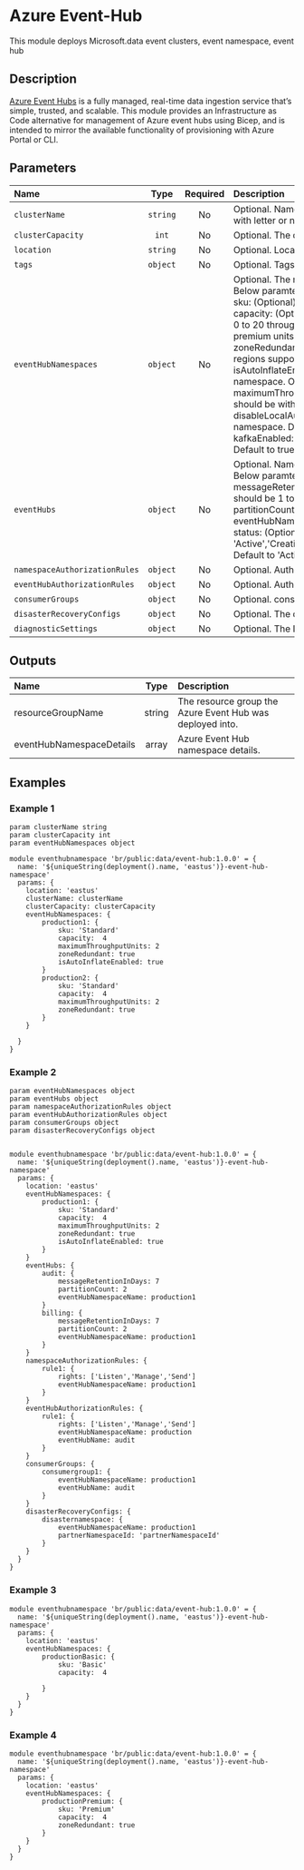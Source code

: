 # Azure Event-Hub

This module deploys Microsoft.data event clusters, event namespace, event hub

## Description

[Azure Event Hubs](https://azure.microsoft.com/en-us/products/event-hubs/) is a fully managed, real-time data ingestion service that’s simple, trusted, and scalable. This module provides an Infrastructure as Code alternative for management of Azure event hubs using Bicep, and is intended to mirror the available functionality of provisioning with Azure Portal or CLI.

## Parameters

| Name                          | Type     | Required | Description                                                                                                                                                                                                                                                                                                                                                                                                                                                                                                                                                                                                                                                                                                                                                                                                                                                                                                                                                                                                                                                                                                                                                                                                                                                                                                    |
| :---------------------------- | :------: | :------: | :------------------------------------------------------------------------------------------------------------------------------------------------------------------------------------------------------------------------------------------------------------------------------------------------------------------------------------------------------------------------------------------------------------------------------------------------------------------------------------------------------------------------------------------------------------------------------------------------------------------------------------------------------------------------------------------------------------------------------------------------------------------------------------------------------------------------------------------------------------------------------------------------------------------------------------------------------------------------------------------------------------------------------------------------------------------------------------------------------------------------------------------------------------------------------------------------------------------------------------------------------------------------------------------------------------- |
| `clusterName`                 | `string` | No       | Optional. Name for the Event Hub cluster, Alphanumerics and hyphens characters, Start with letter, End with letter or number.                                                                                                                                                                                                                                                                                                                                                                                                                                                                                                                                                                                                                                                                                                                                                                                                                                                                                                                                                                                                                                                                                                                                                                                  |
| `clusterCapacity`             | `int`    | No       | Optional. The quantity of Event Hubs Cluster Capacity Units contained in this cluster.                                                                                                                                                                                                                                                                                                                                                                                                                                                                                                                                                                                                                                                                                                                                                                                                                                                                                                                                                                                                                                                                                                                                                                                                                         |
| `location`                    | `string` | No       | Optional. Location for all resources.                                                                                                                                                                                                                                                                                                                                                                                                                                                                                                                                                                                                                                                                                                                                                                                                                                                                                                                                                                                                                                                                                                                                                                                                                                                                          |
| `tags`                        | `object` | No       | Optional. Tags of the resource.                                                                                                                                                                                                                                                                                                                                                                                                                                                                                                                                                                                                                                                                                                                                                                                                                                                                                                                                                                                                                                                                                                                                                                                                                                                                                |
| `eventHubNamespaces`          | `object` | No       | Optional. The name of the event hub namespace to be created.<br />Below paramters you can pass while creating the Azure Event Hub namespace.<br />sku: (Optional) Possible values are "Basic" or "Standard" or "Premium". Detault to 'Standard'.<br />capacity: (Optional) int, The Event Hubs throughput units for Basic or Standard tiers, where value should be 0 to 20 throughput units.The Event Hubs premium units for Premium tier, where value should be 0 to 10 premium units. Default to 1.<br />zoneRedundant: (Optional) bool, Enabling this property creates a Standard Event Hubs Namespace in regions supported availability zones. Default to false.<br />isAutoInflateEnabled: (Optional) bool,  Value that indicates whether AutoInflate is enabled for eventhub namespace. Only available for "Standard" sku. Default to false.<br />maximumThroughputUnits: (Optional) int, Upper limit of throughput units when AutoInflate is enabled, value should be within 0 to 20 throughput units. ( '0' if AutoInflateEnabled = true)<br />disableLocalAuth: (Optional) bool, This property disables SAS authentication for the Event Hubs namespace. Default to false.<br />kafkaEnabled: (Optional) bool, Value that indicates whether Kafka is enabled for eventhub namespace. Default to true. |
| `eventHubs`                   | `object` | No       | Optional. Name for the eventhub to be created.<br />Below paramters you can pass while the creating Azure Event Hub<br />messageRetentionInDays: (Optional) int, Number of days to retain the events for this Event Hub, value should be 1 to 7 days. Default to 1.<br />partitionCount: (Optional) int, Number of partitions created for the Event Hub. Default to 2<br />eventHubNamespaceName: (Optional) string, Name of the Azure Event Hub Namespace<br />status: (Optional) string, Enumerates the possible values for the status of the Event Hub. 'Active','Creating','Deleting','Disabled','ReceiveDisabled','Renaming','Restoring','SendDisabled','Unknown'. Default to 'Active'                                                                                                                                                                                                                                                                                                                                                                                                                                                                                                                                                                                                                    |
| `namespaceAuthorizationRules` | `object` | No       | Optional. Authorization Rules for the Event Hub Namespace.                                                                                                                                                                                                                                                                                                                                                                                                                                                                                                                                                                                                                                                                                                                                                                                                                                                                                                                                                                                                                                                                                                                                                                                                                                                     |
| `eventHubAuthorizationRules`  | `object` | No       | Optional. Authorization Rules for the Event Hub .                                                                                                                                                                                                                                                                                                                                                                                                                                                                                                                                                                                                                                                                                                                                                                                                                                                                                                                                                                                                                                                                                                                                                                                                                                                              |
| `consumerGroups`              | `object` | No       | Optional. consumer groups for the Event Hub .                                                                                                                                                                                                                                                                                                                                                                                                                                                                                                                                                                                                                                                                                                                                                                                                                                                                                                                                                                                                                                                                                                                                                                                                                                                                  |
| `disasterRecoveryConfigs`     | `object` | No       | Optional. The disaster recovery config for the namespace.                                                                                                                                                                                                                                                                                                                                                                                                                                                                                                                                                                                                                                                                                                                                                                                                                                                                                                                                                                                                                                                                                                                                                                                                                                                      |
| `diagnosticSettings`          | `object` | No       | Optional. The Diagnostics Settings config for the namespace.                                                                                                                                                                                                                                                                                                                                                                                                                                                                                                                                                                                                                                                                                                                                                                                                                                                                                                                                                                                                                                                                                                                                                                                                                                                   |

## Outputs

| Name                     | Type   | Description                                               |
| :----------------------- | :----: | :-------------------------------------------------------- |
| resourceGroupName        | string | The resource group the Azure Event Hub was deployed into. |
| eventHubNamespaceDetails | array  | Azure Event Hub namespace details.                        |

## Examples

### Example 1

```
param clusterName string
param clusterCapacity int
param eventHubNamespaces object

module eventhubnamespace 'br/public:data/event-hub:1.0.0' = {
  name: '${uniqueString(deployment().name, 'eastus')}-event-hub-namespace'
  params: {
    location: 'eastus'
    clusterName: clusterName
    clusterCapacity: clusterCapacity
    eventHubNamespaces: {
        production1: {
            sku: 'Standard'
            capacity:  4
            maximumThroughputUnits: 2
            zoneRedundant: true
            isAutoInflateEnabled: true
        }
        production2: {
            sku: 'Standard'
            capacity:  4
            maximumThroughputUnits: 2
            zoneRedundant: true
        }
    }
    
  }
}
```

### Example 2

```bicep
param eventHubNamespaces object
param eventHubs object
param namespaceAuthorizationRules object
param eventHubAuthorizationRules object
param consumerGroups object
param disasterRecoveryConfigs object


module eventhubnamespace 'br/public:data/event-hub:1.0.0' = {
  name: '${uniqueString(deployment().name, 'eastus')}-event-hub-namespace'
  params: {
    location: 'eastus'
    eventHubNamespaces: {
        production1: {
            sku: 'Standard'
            capacity:  4
            maximumThroughputUnits: 2
            zoneRedundant: true
            isAutoInflateEnabled: true
        }
    }
    eventHubs: {
        audit: {
            messageRetentionInDays: 7
            partitionCount: 2
            eventHubNamespaceName: production1
        }
        billing: {
            messageRetentionInDays: 7
            partitionCount: 2
            eventHubNamespaceName: production1
        }
    }
    namespaceAuthorizationRules: {
        rule1: {
            rights: ['Listen','Manage','Send']
            eventHubNamespaceName: production1
        }
    }
    eventHubAuthorizationRules: {
        rule1: {
            rights: ['Listen','Manage','Send']
            eventHubNamespaceName: production
            eventHubName: audit
        }
    }
    consumerGroups: {
        consumergroup1: {
            eventHubNamespaceName: production1
            eventHubName: audit
        }
    }
    disasterRecoveryConfigs: {
        disasternamespace: {
            eventHubNamespaceName: production1
            partnerNamespaceId: 'partnerNamespaceId'
        }
    }
  }
}
```

### Example 3

```bicep
module eventhubnamespace 'br/public:data/event-hub:1.0.0' = {
  name: '${uniqueString(deployment().name, 'eastus')}-event-hub-namespace'
  params: {
    location: 'eastus'
    eventHubNamespaces: {
        productionBasic: {
            sku: 'Basic'
            capacity:  4

        }
    }
  }
}  
```

### Example 4

```bicep
module eventhubnamespace 'br/public:data/event-hub:1.0.0' = {
  name: '${uniqueString(deployment().name, 'eastus')}-event-hub-namespace'
  params: {
    location: 'eastus'
    eventHubNamespaces: {
        productionPremium: {
            sku: 'Premium'
            capacity:  4
            zoneRedundant: true
        }
    }
  }
}  

```